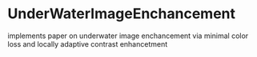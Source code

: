 # UnderWaterImageEnchancement
implements paper on underwater image enchancement via minimal color loss and locally adaptive contrast enhancetment
